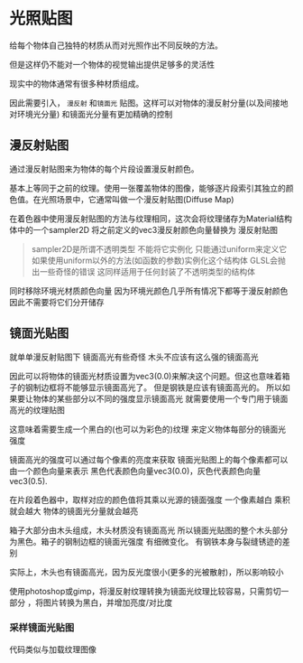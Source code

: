 # 光照贴图

给每个物体自己独特的材质从而对光照作出不同反映的方法。

但是这样仍不能对一个物体的视觉输出提供足够多的灵活性

现实中的物体通常有很多种材质组成。

因此需要引入， `漫反射` 和`镜面光` 贴图。这样可以对物体的漫反射分量(以及间接地对环境光分量) 和镜面光分量有更加精确的控制

## 漫反射贴图

通过漫反射贴图来为物体的每个片段设置漫反射颜色。

基本上等同于之前的纹理。使用一张覆盖物体的图像，能够逐片段索引其独立的颜色值。在光照场景中，它通常叫做一个漫反射贴图(Diffuse Map)

在着色器中使用漫反射贴图的方法与纹理相同，这次会将纹理储存为Material结构体中的一个sampler2D 将之前定义的vec3漫反射颜色向量替换为 漫反射贴图

> sampler2D是所谓不透明类型 不能将它实例化 只能通过uniform来定义它
> 如果使用uniform以外的方法(如函数的参数)实例化这个结构体 GLSL会抛出一些奇怪的错误 这同样适用于任何封装了不透明类型的结构体

同时移除环境光材质颜色向量  因为环境光颜色几乎所有情况下都等于漫反射颜色 因此不需要将它们分开储存

## 镜面光贴图

就单单漫反射贴图下 镜面高光有些奇怪 木头不应该有这么强的镜面高光

因此可以将物体的镜面光材质设置为vec3(0.0)来解决这个问题。但这也意味着箱子的钢制边框将不能够显示镜面高光了。
但是钢铁是应该有镜面高光的。
所以如果要让物体的某些部分以不同的强度显示镜面高光 就需要使用一个专门用于镜面高光的纹理贴图

这意味着需要生成一个黑白的(也可以为彩色的)纹理 来定义物体每部分的镜面光强度

镜面高光的强度可以通过每个像素的亮度来获取 镜面光贴图上的每个像素都可以由一个颜色向量来表示 黑色代表颜色向量vec3(0.0)，灰色代表颜色向量vec3(0.5).

在片段着色器中，取样对应的颜色值将其乘以光源的镜面强度 一个像素越白 乘积就会越大 物体的镜面光分量就会越亮

箱子大部分由木头组成，木头材质没有镜面高光 所以镜面光贴图的整个木头部分为黑色。箱子的钢制边框的镜面光强度 有细微变化。 有钢铁本身与裂缝锈迹的差别

实际上，木头也有镜面高光，因为反光度很小(更多的光被散射)，所以影响较小

使用photoshop或gimp，将漫反射纹理转换为镜面光纹理比较容易，只需剪切一部分 ，将图片转换为黑白，并增加亮度/对比度

### 采样镜面光贴图

代码类似与加载纹理图像
